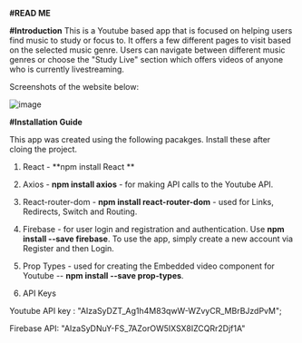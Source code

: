 **#READ ME**

**#Introduction**
This is a Youtube based app that is focused on helping users find music to study or focus to.
It offers a few different pages to visit based on the selected music genre. Users can navigate between different music genres or choose the "Study Live" section which offers videos of anyone who is currently livestreaming. 

Screenshots of the website below:

![image](https://user-images.githubusercontent.com/76694402/125815720-98bb059c-2471-4a68-a827-42957a265edf.png)


**#Installation Guide**

This app was created using the following pacakges. Install these after cloing the project.

1. React - **npm install React **
2. Axios - **npm install axios** - for making API calls to the Youtube API.
3. React-router-dom - **npm install react-router-dom** - used for Links, Redirects, Switch and Routing.
4. Firebase - for user login and registration and authentication. Use  **npm install --save firebase**.
To use the app, simply create a new account via Register and then Login.

6. Prop Types - used for creating the Embedded video component for Youtube  -- **npm install --save prop-types**.

7. API Keys

Youtube API key :  "AIzaSyDZT_Ag1h4M83qwW-WZvyCR_MBrBJzdPvM";

Firebase API: "AIzaSyDNuY-FS_7AZorOW5IXSX8IZCQRr2Djf1A"




